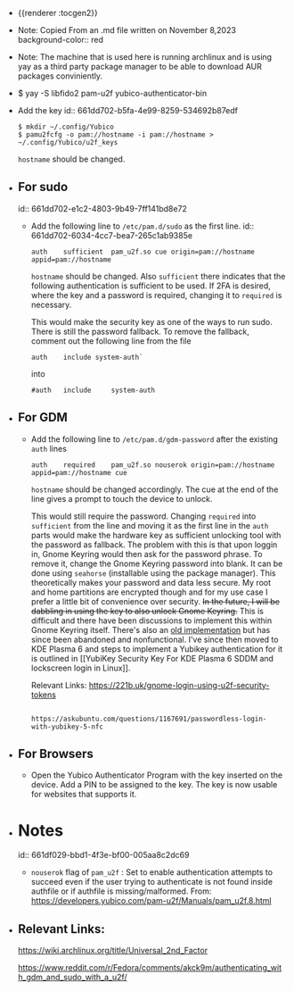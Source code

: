 - {{renderer :tocgen2}}
- Note: Copied From an .md file written on November 8,2023
  background-color:: red
- Note: The machine that is used here is running archlinux and is using yay as a third party package manager to be able to download AUR packages conviniently.
- $ yay -S libfido2 pam-u2f yubico-authenticator-bin
- Add the key 
  id:: 661dd702-b5fa-4e99-8259-534692b87edf
  
    ```
    $ mkdir ~/.config/Yubico 
    $ pamu2fcfg -o pam://hostname -i pam://hostname > ~/.config/Yubico/u2f_keys
  ```
  
  `hostname` should be changed.
- ## For sudo
  id:: 661dd702-e1c2-4803-9b49-7ff141bd8e72
	- Add the following line to `/etc/pam.d/sudo` as the first line.
	  id:: 661dd702-6034-4cc7-bea7-265c1ab9385e
	  
	    ```
	    auth    sufficient  pam_u2f.so cue origin=pam://hostname appid=pam://hostname
	  ```
	  
	    `hostname` should be changed. Also `sufficient` there indicates that the following authentication is sufficient to be used. If 2FA is desired, where the key and a password is required, changing it to `required` is necessary. 
	  
	    This would make the security key as one of the ways to run sudo. There is still the password fallback. To remove the fallback, comment out the following line from the file
	  
	    ```
	    auth    include system-auth`
	  ```
	  
	    into
	  
	    ```
	    #auth   include     system-auth
	  ```
- ## For GDM
	- Add the following line to `/etc/pam.d/gdm-password` after the existing `auth` lines
	  
	    ```
	    auth    required    pam_u2f.so nouserok origin=pam://hostname appid=pam://hostname cue
	  ```
	  
	    `hostname` should be changed accordingly. The cue at the end of the line gives a prompt to touch the device to unlock.
	  
	    This would still require the password. Changing `required` into `sufficient` from the line and moving it as the first line in the `auth` parts would make the hardware key as sufficient unlocking tool with the password as fallback. The problem with this is that upon loggin in, Gnome Keyring would then ask for the password phrase. To remove it, change the Gnome Keyring password into blank. It can be done using `seahorse` (installable using the package manager). This theoretically makes your password and data less secure. My root and home partitions are encrypted though and for my use case I prefer a little bit of convenience over security. ~~In the future, I will be dabbling in using the key to also unlock Gnome Keyring.~~ This is difficult and there have been discussions to implement this within Gnome Keyring itself. There's also an [old implementation](https://github.com/recolic/gnome-keyring-yubikey-unlock) but has since been abandoned and nonfunctional. I've since then moved to KDE Plasma 6 and steps to implement a Yubikey authentication for it is outlined in [[YubiKey Security Key For KDE Plasma 6 SDDM and lockscreen login in Linux]]. 
	  
	    
	  
	    Relevant Links: https://221b.uk/gnome-login-using-u2f-security-tokens
	  
	                    https://askubuntu.com/questions/1167691/passwordless-login-with-yubikey-5-nfc
- ## For Browsers
	- Open the Yubico Authenticator Program with the key inserted on the device. Add a PIN to be assigned to the key. The key is now usable for websites that supports it.
- # Notes
  id:: 661df029-bbd1-4f3e-bf00-005aa8c2dc69
	- `nouserok` flag of `pam_u2f` : Set to enable authentication attempts to succeed even if the user trying to authenticate is not found inside authfile or if authfile is
	  missing/malformed. From: https://developers.yubico.com/pam-u2f/Manuals/pam_u2f.8.html
- ## Relevant Links:
  
  https://wiki.archlinux.org/title/Universal_2nd_Factor
  
  https://www.reddit.com/r/Fedora/comments/akck9m/authenticating_with_gdm_and_sudo_with_a_u2f/